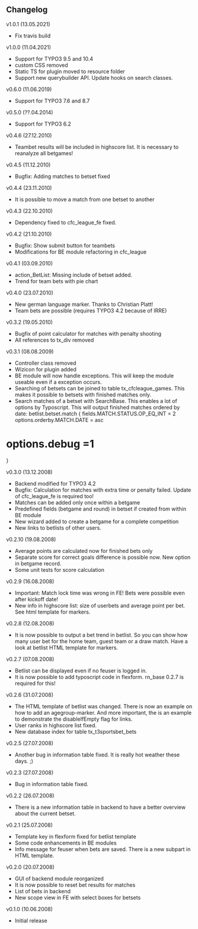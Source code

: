 Changelog
---------

v1.0.1 (13.05.2021)
 * Fix travis build

v1.0.0 (11.04.2021)
 * Support for TYPO3 9.5 and 10.4
 * custom CSS removed
 * Static TS for plugin moved to resource folder
 * Support new querybuilder API. Update hooks on search classes.

v0.6.0 (11.06.2019)
 * Support for TYPO3 7.6 and 8.7

v0.5.0 (??.04.2014)
 * Support for TYPO3 6.2

v0.4.6 (27.12.2010)
 * Teambet results will be included in highscore list. It is necessary to reanalyze all betgames!

v0.4.5 (11.12.2010)
 * Bugfix: Adding matches to betset fixed

v0.4.4 (23.11.2010)
 * It is possible to move a match from one betset to another

v0.4.3 (22.10.2010)
 * Dependency fixed to cfc_league_fe fixed.

v0.4.2 (21.10.2010)
 * Bugfix: Show submit button for teambets
 * Modifications for BE module refactoring in cfc_league

v0.4.1 (03.09.2010)
 * action_BetList: Missing include of betset added.
 * Trend for team bets with pie chart

v0.4.0 (23.07.2010)
 * New german language marker. Thanks to Christian Platt!
 * Team bets are possible (requires TYPO3 4.2 because of IRRE)


v0.3.2 (19.05.2010)
 * Bugfix of point calculator for matches with penalty shooting
 * All references to tx_div removed

v0.3.1 (08.08.2009)
 * Controller class removed
 * Wizicon for plugin added
 * BE module will now handle exceptions. This will keep the module useable even if a exception occurs.
 * Searching of betsets can be joined to table tx_cfcleague_games. This makes it possible to betsets with finished matches only.
 * Search matches of a betset with SearchBase. This enables a lot of options by Typoscript.
This will output finished matches ordered by date:
betlist.betset.match {
  fields.MATCH.STATUS.OP_EQ_INT = 2
  options.orderby.MATCH.DATE = asc
#  options.debug =1
}

v0.3.0 (13.12.2008)
 * Backend modified for TYPO3 4.2
 * Bugfix: Calculation for matches with extra time or penalty failed. Update of cfc_league_fe is required too!
 * Matches can be added only once within a betgame
 * Predefined fields (betgame and round) in betset if created from within BE module
 * New wizard added to create a betgame for a complete competition
 * New links to betlists of other users.

v0.2.10 (19.08.2008)
 * Average points are calculated now for finished bets only
 * Separate score for correct goals difference is possible now. New option in betgame record.
 * Some unit tests for score calculation

v0.2.9 (16.08.2008)
 * Important: Match lock time was wrong in FE! Bets were possible even after kickoff date!
 * New info in highscore list: size of userbets and average point per bet. See html template for markers.

v0.2.8 (12.08.2008)
 * It is now possible to output a bet trend in betlist. So you can show how many user bet for the home team, guest team or a draw match. Have a look at betlist HTML template for markers.

v0.2.7 (07.08.2008)
 * Betlist can be displayed even if no feuser is logged in.
 * It is now possible to add typoscript code in flexform. rn_base 0.2.7 is required for this!

v0.2.6 (31.07.2008)
* The HTML template of betlist was changed. There is now an example on how to add an agegroup-marker. And more important, the is an example to demonstrate the disableIfEmpty flag for links.
* User ranks in highscore list fixed.
* New database index for table tx_t3sportsbet_bets

v0.2.5 (27.07.2008)
* Another bug in information table fixed. It is really hot weather these days. ;)

v0.2.3 (27.07.2008)
* Bug in information table fixed.

v0.2.2 (26.07.2008)
* There is a new information table in backend to have a better overview about the current betset.

v0.2.1 (25.07.2008)
* Template key in flexform fixed for betlist template
* Some code enhancements in BE modules
* Info message for feuser when bets are saved. There is a new subpart in HTML template.

v0.2.0 (20.07.2008)
* GUI of backend module reorganized
* It is now possible to reset bet results for matches
* List of bets in backend
* New scope view in FE with select boxes for betsets

v0.1.0 (10.06.2008)
* Initial release
